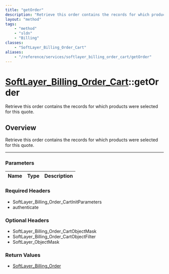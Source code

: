 ```yaml
---
title: "getOrder"
description: "Retrieve this order contains the records for which products were selected for this quote."
layout: "method"
tags:
    - "method"
    - "sldn"
    - "Billing"
classes:
    - "SoftLayer_Billing_Order_Cart"
aliases:
    - "/reference/services/softlayer_billing_order_cart/getOrder"
---
```

# [SoftLayer_Billing_Order_Cart](/reference/services/SoftLayer_Billing_Order_Cart)::getOrder


Retrieve this order contains the records for which products were selected for this quote.


## Overview 
Retrieve this order contains the records for which products were selected for this quote.

-----

### Parameters 
|Name | Type | Description |
| --- | --- | --- |


### Required Headers
* SoftLayer_Billing_Order_CartInitParameters
* authenticate


### Optional Headers
* SoftLayer_Billing_Order_CartObjectMask
* SoftLayer_Billing_Order_CartObjectFilter
* SoftLayer_ObjectMask

### Return Values
* <a href='/reference/datatypes/SoftLayer_Billing_Order'>SoftLayer_Billing_Order </a>




